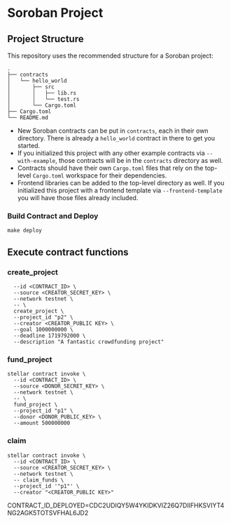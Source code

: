 # Soroban Project

## Project Structure

This repository uses the recommended structure for a Soroban project:
```text
.
├── contracts
│   └── hello_world
│       ├── src
│       │   ├── lib.rs
│       │   └── test.rs
│       └── Cargo.toml
├── Cargo.toml
└── README.md
```

- New Soroban contracts can be put in `contracts`, each in their own directory. There is already a `hello_world` contract in there to get you started.
- If you initialized this project with any other example contracts via `--with-example`, those contracts will be in the `contracts` directory as well.
- Contracts should have their own `Cargo.toml` files that rely on the top-level `Cargo.toml` workspace for their dependencies.
- Frontend libraries can be added to the top-level directory as well. If you initialized this project with a frontend template via `--frontend-template` you will have those files already included.


### Build Contract and Deploy

```make deploy```


## Execute contract functions

### create_project
``` stellar contract invoke \
  --id <CONTRACT_ID> \
  --source <CREATOR_SECRET_KEY> \
  --network testnet \
  -- \
  create_project \
  --project_id "p2" \
  --creator <CREATOR_PUBLIC KEY> \
  --goal 1000000000 \
  --deadline 1719792000 \
  --description "A fantastic crowdfunding project"
```

### fund_project
``` 
stellar contract invoke \
  --id <CONTRACT_ID> \
  --source <DONOR_SECRET_KEY> \
  --network testnet \
  -- \
  fund_project \
  --project_id "p1" \
  --donor <DONOR_PUBLIC_KEY> \
  --amount 500000000
```

### claim
```
stellar contract invoke \
  --id <CONTRACT_ID> \
  --source <CREATOR_SECRET_KEY> \
  --network testnet \
  -- claim_funds \
  --project_id '"p1"' \
  --creator "<CREATOR_PUBLIC KEY>"
```

CONTRACT_ID_DEPLOYED=CDC2UDIQY5W4YKIDKVIZ26Q7DIIFHKSVIYT4NG2AGK5TOTSVFHAL6JD2
